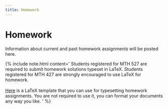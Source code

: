 ```yaml
---
title: Homework
---
```


# Homework

Information about current and past homework assignments will be posted here.

{% include note.html content='
Students registered for MTH 527 are required to submit homework
solutions typeset in LaTeX. Students registered for MTH 427 are strongly
encouraged to use LaTeX for homework.
<br/><br/>
<a href="/assets/homework-template.tex">Here</a> is a LaTeX template that you can use
for typesetting homework assignments. You are not required to use it, you can
format your documents any way you like.
' %}
